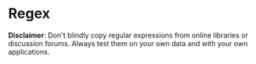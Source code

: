 ---
---
# Regex


**Disclaimer**: Don't blindly copy regular expressions from online libraries or discussion forums. Always test them on your own data and with your own applications.

